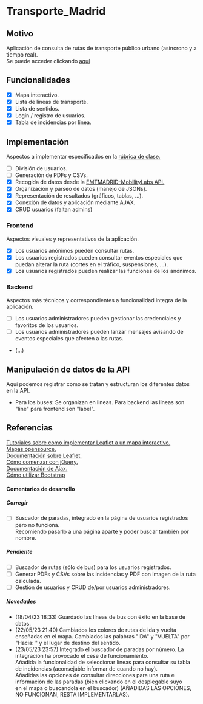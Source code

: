# Transporte_Madrid


## Motivo
Aplicación de consulta de rutas de transporte público urbano (asíncrono y a tiempo real).\
Se puede acceder clickando [aquí](http://webalumnos.tlm.unavarra.es:10731/pruebas_Carlos/)

## Funcionalidades
- [x] Mapa interactivo.
- [x] Lista de lineas de transporte.
- [x] Lista de sentidos.
- [x] Login / registro de usuarios.
- [x] Tabla de incidencias por linea.

## Implementación
Aspectos a implementar especificados en la [rúbrica de clase.](https://miaulario.unavarra.es/access/content/group/2022_0_240603_1_G/Practica/Criterios%20de%20correccion%20-%20Trabajo%20final.pdf)
- [ ] División de usuarios.
- [ ] Generación de PDFs y CSVs.
- [x] Recogida de datos desde la [EMTMADRID-MobilityLabs API.](https://apidocs.emtmadrid.es/)
- [x] Organización y parseo de datos (manejo de JSONs).
- [x] Representación de resultados (gráficos, tablas, ...).
- [x] Conexión de datos y aplicación mediante AJAX.
- [x] CRUD usuarios (faltan admins)

### Frontend
Aspectos visuales y representativos de la aplicación.
- [x] Los usuarios anónimos pueden consultar rutas.
- [x] Los usuarios registrados pueden consultar eventos especiales que puedan alterar la ruta (cortes en el tráfico, suspensiones, ...).
- [x] Los usuarios registrados pueden realizar las funciones de los anónimos.

### Backend
Aspectos más técnicos y correspondientes a funcionalidad integra de la aplicación.
- [ ] Los usuarios administradores pueden gestionar las credenciales y favoritos de los usuarios.
- [ ] Los usuarios administradores pueden lanzar mensajes avisando de eventos especiales que afecten a las rutas.
- (...)

## Manipulación de datos de la API
Aquí podemos registrar como se tratan y estructuran los diferentes datos en la API.
- Para los buses:   Se organizan en lineas.
                    Para backend las lineas son "line" para frontend son "label".

## Referencias
[Tutoriales sobre como implementar Leaflet a un mapa interactivo.](https://leafletjs.com/examples/quick-start/)\
[Mapas opensource.](https://www.openstreetmap.org/#map=16/40.4167/-3.7033)\
[Documentación sobre Leaflet.](https://leafletjs.com/reference.html) \
[Cómo comenzar con jQuery.](https://www.w3schools.com/jquery/jquery_get_started.asp)\
[Documentación de Ajax.](http://api.jquery.com/jquery.ajax/)\
[Cómo utilizar Bootstrap](https://getbootstrap.com/docs/5.3/getting-started/introduction/)


#### Comentarios de desarrollo
##### Corregir
- [ ] Buscador de paradas, integrado en la página de usuarios registrados pero no funciona.\
      Recomiendo pasarlo a una página aparte y poder buscar también por nombre.
##### Pendiente
- [ ] Buscador de rutas (sólo de bus) para los usuarios registrados.
- [ ] Generar PDFs y CSVs sobre las incidencias y PDF con imagen de la ruta calculada.
- [ ] Gestión de usuarios y CRUD de/por usuarios administradores.
##### Novedades
- (18/04/23 18:33)  Guardado las líneas de bus con éxito en la base de datos.
- (22/05/23 21:40)  Cambiados los colores de rutas de ida y vuelta enseñadas en el mapa. Cambiados las palabras "IDA" y "VUELTA" por\
                    "Hacia: " y el lugar de destino del sentido.
- (23/05/23 23:57)  Integrado el buscador de paradas por número. La integración ha provocado el cese de funcionamiento.\
                    Añadida la funcionalidad de seleccionar líneas para consultar su tabla de incidencias (aconsejable informar de cuando no hay).\
                    Añadidas las opciones de consultar direcciones para una ruta e información de las paradas (bien clickando en el desplegable suyo\
                    en el mapa o buscandola en el buscador) (AÑADIDAS LAS OPCIONES, NO FUNCIONAN, RESTA IMPLEMENTARLAS).
